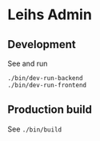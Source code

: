 Leihs Admin
===========

Development
-----------

See and run

    ./bin/dev-run-backend
    ./bin/dev-run-frontend


Production build
----------------

See `./bin/build`
